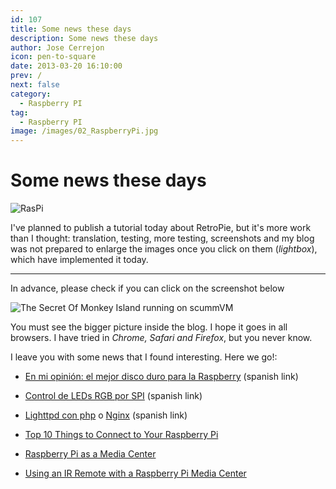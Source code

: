 ```yaml
---
id: 107
title: Some news these days
description: Some news these days
author: Jose Cerrejon
icon: pen-to-square
date: 2013-03-20 16:10:00
prev: /
next: false
category:
  - Raspberry PI
tag:
  - Raspberry PI
image: /images/02_RaspberryPi.jpg
---
```


# Some news these days

![RasPi](/images/02_RaspberryPi.jpg)

I've planned to publish a tutorial today about RetroPie, but it's more work than I thought: translation, testing, more testing, screenshots and my blog was not prepared to enlarge the images once you click on them (*lightbox*), which have implemented it today.

- - -
In advance, please check if you can click on the screenshot below

![The Secret Of Monkey Island running on scummVM](/images/2013/03/retrop_monkey.jpg "The Secret Of Monkey Island running on scummVM")

You must see the bigger picture inside the blog. I hope it goes in all browsers. I have tried in *Chrome, Safari and Firefox*, but you never know.

I leave you with some news that I found interesting. Here we go!:


* [En mi opinión: el mejor disco duro para la Raspberry](http://raspberryparatorpes.net/hardware/en-mi-opinion-el-mejor-disco-duro-para-la-raspberry/) (spanish link)

* [Control de LEDs RGB por SPI](http://rsppi.blogspot.com.es/2013/03/control-de-leds-rgb-por-spi.html) (spanish link)

* [Lighttpd con php](http://muyraspi.blogspot.com.es/2013/03/lighttpd-con-php.html) o [Nginx](http://muyraspi.blogspot.com.es/2013/03/nginx.html) (spanish link)

* [Top 10 Things to Connect to Your Raspberry Pi](http://www.raspberrypi-spy.co.uk/2013/03/top-10-things-to-connect-to-your-raspberry-pi/)

* [Raspberry Pi as a Media Center](http://learn.adafruit.com/raspberry-pi-as-a-media-center/)

* [Using an IR Remote with a Raspberry Pi Media Center](http://learn.adafruit.com/using-an-ir-remote-with-a-raspberry-pi-media-center/)